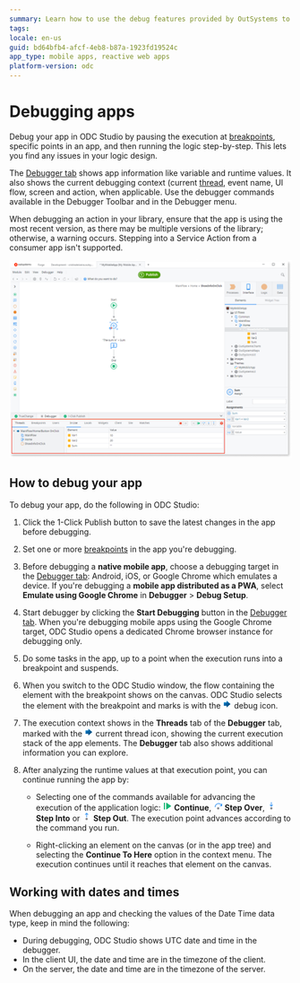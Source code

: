 ```yaml
---
summary: Learn how to use the debug features provided by OutSystems to easily find and troubleshoot semantic errors in your apps.
tags: 
locale: en-us
guid: bd64bfb4-afcf-4eb8-b87a-1923fd19524c
app_type: mobile apps, reactive web apps
platform-version: odc
---
```


# Debugging apps

Debug your app in ODC Studio by pausing the execution at [breakpoints](<breakpoints.md>), specific points in an app, and then running the logic step-by-step. This lets you find any issues in your logic design.

The [Debugger tab](<debugger-ui-reference.md>) shows app information like variable and runtime values. It also shows the current debugging context (current [thread](<threads.md>), event name, UI flow, screen and action, when applicable. Use the debugger commands available in the Debugger Toolbar and in the Debugger menu.

When debugging an action in your library, ensure that the app is using the most recent version, as there may be multiple versions of the library; otherwise, a warning occurs. Stepping into a Service Action from a consumer app isn't supported.

![The Debugger window](images/debugger-intro-ss.png?width=800)

## How to debug your app

To debug your app, do the following in ODC Studio:

1. Click the 1-Click Publish button to save the latest changes in the app before debugging. 

1. Set one or more [breakpoints](<breakpoints.md>) in the app you're debugging.

2. Before debugging a **native mobile app**, choose a debugging target in the [Debugger tab](<debugger-ui-reference.md>): Android, iOS, or Google Chrome which emulates a device. If you're debugging a **mobile app distributed as a PWA**, select **Emulate using Google Chrome** in **Debugger** > **Debug Setup**. 

3. Start debugger by clicking the **Start Debugging** button in the [Debugger tab](<debugger-ui-reference.md>). When you're debugging mobile apps using the Google Chrome target, ODC Studio opens a dedicated Chrome browser instance for debugging only.

4. Do some tasks in the app, up to a point when the execution runs into a breakpoint and suspends.

5. When you switch to the ODC Studio window, the flow containing the element with the breakpoint shows on the canvas. ODC Studio selects the element with the breakpoint and marks is with the ![debug icon](images/overlay-active-request.png) debug icon.

6. The execution context shows in the **Threads** tab of the **Debugger** tab, marked with the ![current thread](images/overlay-active-request.png) current thread icon, showing the current execution stack of the app elements. The **Debugger** tab also shows additional information you can explore.

7. After analyzing the runtime values at that execution point, you can continue running the app by:

    * Selecting one of the commands available for advancing the execution of the application logic: ![continue icon](images/toolbar-button-continue.png) **Continue**, ![step over icon](images/toolbar-button-step-over.png) **Step Over**, ![step into button](images/toolbar-button-step-into.png) **Step Into** or ![step out button](images/toolbar-button-step-out.png) **Step Out**. The execution point advances according to the command you run.

    * Right-clicking an element on the canvas (or in the app tree) and selecting the **Continue To Here** option in the context menu. The execution continues until it reaches that element on the canvas.

## Working with dates and times

When debugging an app and checking the values of the Date Time data type, keep in mind the following:

* During debugging, ODC Studio shows UTC date and time in the debugger.
* In the client UI, the date and time are in the timezone of the client.
* On the server, the date and time are in the timezone of the server.
